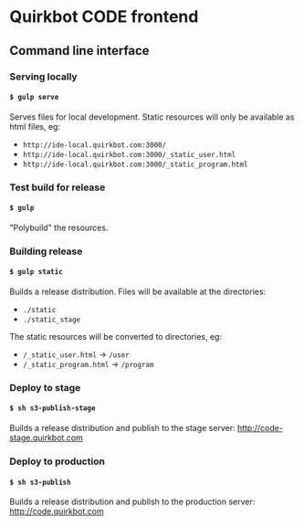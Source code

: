 # Quirkbot CODE frontend

## Command line interface
### Serving locally
#### ```$ gulp serve```
Serves files for local development. Static resources will only be available as html files, eg:

- ``http://ide-local.quirkbot.com:3000/``
- ``http://ide-local.quirkbot.com:3000/_static_user.html``
- ``http://ide-local.quirkbot.com:3000/_static_program.html``

### Test build for release
#### ```$ gulp```
"Polybuild" the resources.

### Building release
#### ```$ gulp static```
Builds a release distribution. Files will be available at the directories:
- `./static`
- `./static_stage`

The static resources will be converted to directories, eg:

- `/_static_user.html` -> `/user`
- `/_static_program.html` -> `/program`

### Deploy to stage
#### ```$ sh s3-publish-stage```
Builds a release distribution and publish to the stage server: http://code-stage.quirkbot.com

### Deploy to production
#### ```$ sh s3-publish```
Builds a release distribution and publish to the production server: http://code.quirkbot.com
